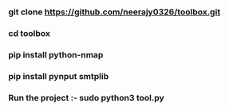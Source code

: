 ### git clone https://github.com/neerajy0326/toolbox.git
### cd toolbox
### pip install python-nmap
### pip install pynput smtplib
### Run the project :- sudo python3 tool.py
